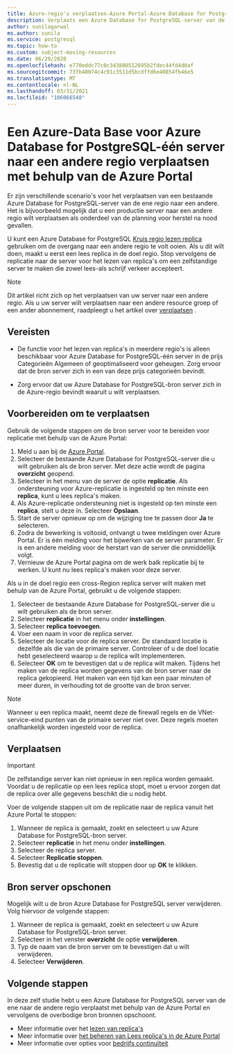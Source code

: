 ```yaml
---
title: Azure-regio's verplaatsen-Azure Portal-Azure Database for PostgreSQL-één server
description: Verplaats een Azure Database for PostgreSQL-server van de ene Azure-regio naar de andere met behulp van een lees replica en de Azure Portal.
author: sunilagarwal
ms.author: sunila
ms.service: postgresql
ms.topic: how-to
ms.custom: subject-moving-resources
ms.date: 06/29/2020
ms.openlocfilehash: e770eddc77c0c343880512695b2fdec44fd4d0af
ms.sourcegitcommit: 73fb48074c4c91c3511d5bcdffd6e40854fb46e5
ms.translationtype: MT
ms.contentlocale: nl-NL
ms.lasthandoff: 03/31/2021
ms.locfileid: "106066548"
---
```

# <a name="move-an-azure-database-for-azure-database-for-postgresql---single-server-to-another-region-by-using-the-azure-portal"></a>Een Azure-Data Base voor Azure Database for PostgreSQL-één server naar een andere regio verplaatsen met behulp van de Azure Portal

Er zijn verschillende scenario's voor het verplaatsen van een bestaande Azure Database for PostgreSQL-server van de ene regio naar een andere. Het is bijvoorbeeld mogelijk dat u een productie server naar een andere regio wilt verplaatsen als onderdeel van de planning voor herstel na nood gevallen.

U kunt een Azure Database for PostgreSQL [Kruis regio lezen replica](concepts-read-replicas.md#cross-region-replication) gebruiken om de overgang naar een andere regio te volt ooien. Als u dit wilt doen, maakt u eerst een lees replica in de doel regio. Stop vervolgens de replicatie naar de server voor het lezen van replica's om een zelfstandige server te maken die zowel lees-als schrijf verkeer accepteert. 

> [!NOTE]
> Dit artikel richt zich op het verplaatsen van uw server naar een andere regio. Als u uw server wilt verplaatsen naar een andere resource groep of een ander abonnement, raadpleegt u het artikel over [verplaatsen](../azure-resource-manager/management/move-resource-group-and-subscription.md) . 

## <a name="prerequisites"></a>Vereisten

- De functie voor het lezen van replica's in meerdere regio's is alleen beschikbaar voor Azure Database for PostgreSQL-één server in de prijs Categorieën Algemeen of geoptimaliseerd voor geheugen. Zorg ervoor dat de bron server zich in een van deze prijs categorieën bevindt.

- Zorg ervoor dat uw Azure Database for PostgreSQL-bron server zich in de Azure-regio bevindt waaruit u wilt verplaatsen.

## <a name="prepare-to-move"></a>Voorbereiden om te verplaatsen

Gebruik de volgende stappen om de bron server voor te bereiden voor replicatie met behulp van de Azure Portal: 

1. Meld u aan bij de [Azure Portal](https://portal.azure.com/).
1. Selecteer de bestaande Azure Database for PostgreSQL-server die u wilt gebruiken als de bron server. Met deze actie wordt de pagina **overzicht** geopend.
1. Selecteer in het menu van de server de optie **replicatie**. Als ondersteuning voor Azure-replicatie is ingesteld op ten minste een **replica**, kunt u lees replica's maken. 
1. Als Azure-replicatie ondersteuning niet is ingesteld op ten minste een **replica**, stelt u deze in. Selecteer **Opslaan**.
1. Start de server opnieuw op om de wijziging toe te passen door **Ja** te selecteren.
1. Zodra de bewerking is voltooid, ontvangt u twee meldingen over Azure Portal. Er is één melding voor het bijwerken van de server parameter. Er is een andere melding voor de herstart van de server die onmiddellijk volgt.
1. Vernieuw de Azure Portal pagina om de werk balk replicatie bij te werken. U kunt nu lees replica's maken voor deze server.

Als u in de doel regio een cross-Region replica server wilt maken met behulp van de Azure Portal, gebruikt u de volgende stappen:

1. Selecteer de bestaande Azure Database for PostgreSQL-server die u wilt gebruiken als de bron server.
1. Selecteer **replicatie** in het menu onder **instellingen**.
1. Selecteer **replica toevoegen**.
1. Voer een naam in voor de replica server.
1. Selecteer de locatie voor de replica server. De standaard locatie is dezelfde als die van de primaire server. Controleer of u de doel locatie hebt geselecteerd waarop u de replica wilt implementeren.
1. Selecteer **OK** om te bevestigen dat u de replica wilt maken. Tijdens het maken van de replica worden gegevens van de bron server naar de replica gekopieerd. Het maken van een tijd kan een paar minuten of meer duren, in verhouding tot de grootte van de bron server.

>[!NOTE]
> Wanneer u een replica maakt, neemt deze de firewall regels en de VNet-service-eind punten van de primaire server niet over. Deze regels moeten onafhankelijk worden ingesteld voor de replica.

## <a name="move"></a>Verplaatsen

> [!IMPORTANT]
> De zelfstandige server kan niet opnieuw in een replica worden gemaakt.
> Voordat u de replicatie op een lees replica stopt, moet u ervoor zorgen dat de replica over alle gegevens beschikt die u nodig hebt.

Voer de volgende stappen uit om de replicatie naar de replica vanuit het Azure Portal te stoppen:

1. Wanneer de replica is gemaakt, zoekt en selecteert u uw Azure Database for PostgreSQL-bron server. 
1. Selecteer **replicatie** in het menu onder **instellingen**.
1. Selecteer de replica server.
1. Selecteer **Replicatie stoppen**.
1. Bevestig dat u de replicatie wilt stoppen door op **OK** te klikken.

## <a name="clean-up-source-server"></a>Bron server opschonen

Mogelijk wilt u de bron Azure Database for PostgreSQL server verwijderen. Volg hiervoor de volgende stappen:

1. Wanneer de replica is gemaakt, zoekt en selecteert u uw Azure Database for PostgreSQL-bron server.
1. Selecteer in het venster **overzicht** de optie **verwijderen**.
1. Typ de naam van de bron server om te bevestigen dat u wilt verwijderen.
1. Selecteer **Verwijderen**.

## <a name="next-steps"></a>Volgende stappen

In deze zelf studie hebt u een Azure Database for PostgreSQL server van de ene naar de andere regio verplaatst met behulp van de Azure Portal en vervolgens de overbodige bron bronnen opschoont. 

- Meer informatie over het [lezen van replica's](concepts-read-replicas.md)
- Meer informatie over [het beheren van Lees replica's in de Azure Portal](howto-read-replicas-portal.md)
- Meer informatie over opties voor [bedrijfs continuïteit](concepts-business-continuity.md)